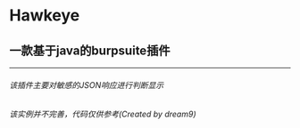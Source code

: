 # Hawkeye  
## 一款基于java的burpsuite插件
***
###### 该插件主要对敏感的JSON响应进行判断显示

###### 该实例并不完善，代码仅供参考(Created by dream9) 
